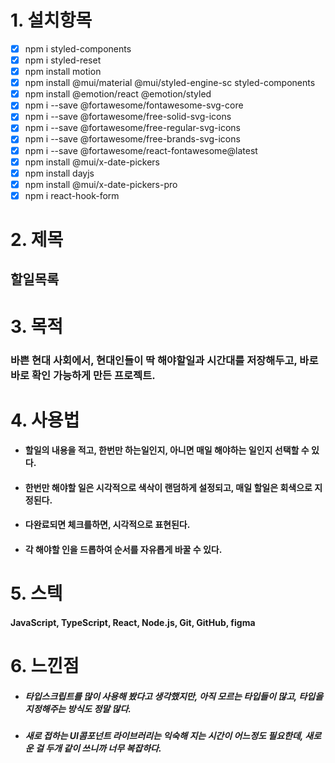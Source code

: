 # 1. 설치항목

- [X] npm i styled-components
- [x] npm i styled-reset
- [x] npm install motion
- [x] npm install @mui/material @mui/styled-engine-sc styled-components
- [x] npm install @emotion/react @emotion/styled
- [x] npm i --save @fortawesome/fontawesome-svg-core
- [x] npm i --save @fortawesome/free-solid-svg-icons
- [x] npm i --save @fortawesome/free-regular-svg-icons
- [x] npm i --save @fortawesome/free-brands-svg-icons
- [x] npm i --save @fortawesome/react-fontawesome@latest
- [x] npm install @mui/x-date-pickers
- [x] npm install dayjs
- [x] npm install @mui/x-date-pickers-pro
- [x] npm i react-hook-form

# 2. 제목
## 할일목록

# 3. 목적
### 바쁜 현대 사회에서, 현대인들이 딱 해야할일과 시간대를 저장해두고, 바로바로 확인 가능하게 만든 프로젝트.

# 4. 사용법
- #### 할일의 내용을 적고, 한번만 하는일인지, 아니면 매일 해야하는 일인지 선택할 수 있다.
- #### 한번만 해야할 일은 시각적으로 색삭이 랜덤하게 설정되고, 매일 할일은 회색으로 지정된다.
- #### 다완료되면 체크를하면, 시각적으로 표현된다.
- #### 각 해야할 인을 드롭하여 순서를 자유롭게 바꿀 수 있다.

# 5. 스텍
#### JavaScript, TypeScript, React, Node.js, Git, GitHub, figma

# 6. 느낀점
- ##### 타입스크립트를 많이 사용해 봤다고 생각했지만, 아직 모르는 타입들이 많고, 타입을 지정해주는 방식도 정말 많다.
- ##### 새로 접하는 UI콤포넌트 라이브러리는 익숙해 지는 시간이 어느정도 필요한데, 새로운 걸 두개 같이 쓰니까 너무 복잡하다.
